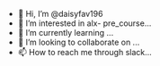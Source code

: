 - 👋 Hi, I’m @daisyfav196
- 👀 I’m interested in alx- pre_course...
- 🌱 I’m currently learning    ...
- 💞️ I’m looking to collaborate on ...
- 📫 How to reach me through slack...

<!---
daisyfav196/daisyfav196 is a ✨ special ✨ repository because its `README.md` (this file) appears on your GitHub profile.
You can click the Preview link to take a look at your changes.
--->
